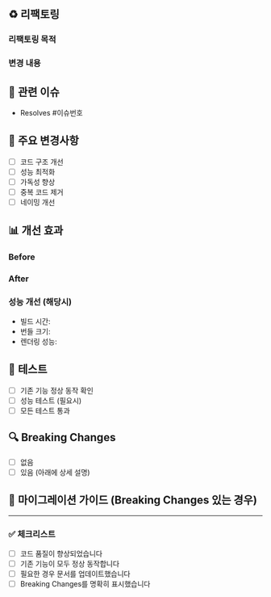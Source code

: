 ## ♻️ 리팩토링

### 리팩토링 목적

<!-- 왜 리팩토링을 했는지 설명해주세요 -->

### 변경 내용

<!-- 어떤 부분을 어떻게 개선했는지 설명해주세요 -->

## 🔗 관련 이슈

- Resolves #이슈번호

## 🔄 주요 변경사항

- [ ] 코드 구조 개선
- [ ] 성능 최적화
- [ ] 가독성 향상
- [ ] 중복 코드 제거
- [ ] 네이밍 개선

## 📊 개선 효과

### Before

<!-- 리팩토링 전 상태 -->

### After

<!-- 리팩토링 후 상태 -->

### 성능 개선 (해당시)

- 빌드 시간:
- 번들 크기:
- 렌더링 성능:

## 🧪 테스트

- [ ] 기존 기능 정상 동작 확인
- [ ] 성능 테스트 (필요시)
- [ ] 모든 테스트 통과

## 🔍 Breaking Changes

- [ ] 없음
- [ ] 있음 (아래에 상세 설명)

<!-- Breaking Changes가 있는 경우 상세히 설명해주세요 -->

## 📝 마이그레이션 가이드 (Breaking Changes 있는 경우)

<!-- 다른 개발자들이 알아야 할 변경사항을 설명해주세요 -->

---

### ✅ 체크리스트

- [ ] 코드 품질이 향상되었습니다
- [ ] 기존 기능이 모두 정상 동작합니다
- [ ] 필요한 경우 문서를 업데이트했습니다
- [ ] Breaking Changes를 명확히 표시했습니다
